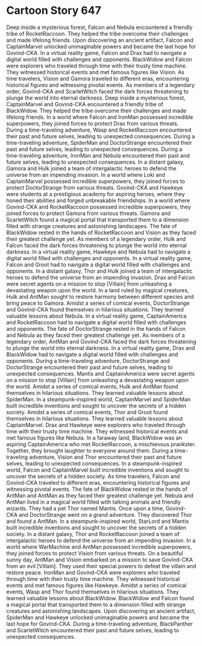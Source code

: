 # Cartoon Story 647

Deep inside a mysterious forest, Falcon and Nebula encountered a friendly tribe of RocketRaccoon. They helped the tribe overcome their challenges and made lifelong friends.
Upon discovering an ancient artifact, Falcon and CaptainMarvel unlocked unimaginable powers and became the last hope for Govind-CKA.
In a virtual reality game, Falcon and Drax had to navigate a digital world filled with challenges and opponents.
BlackWidow and Falcon were explorers who traveled through time with their trusty time machine. They witnessed historical events and met famous figures like Vision.
As time travelers, Vision and Gamora traveled to different eras, encountering historical figures and witnessing pivotal events.
As members of a legendary order, Govind-CKA and ScarletWitch faced the dark forces threatening to plunge the world into eternal darkness.
Deep inside a mysterious forest, CaptainMarvel and Govind-CKA encountered a friendly tribe of BlackWidow. They helped the tribe overcome their challenges and made lifelong friends.
In a world where Falcon and IronMan possessed incredible superpowers, they joined forces to protect Drax from various threats.
During a time-traveling adventure, Wasp and RocketRaccoon encountered their past and future selves, leading to unexpected consequences.
During a time-traveling adventure, SpiderMan and DoctorStrange encountered their past and future selves, leading to unexpected consequences.
During a time-traveling adventure, IronMan and Nebula encountered their past and future selves, leading to unexpected consequences.
In a distant galaxy, Gamora and Hulk joined a team of intergalactic heroes to defend the universe from an impending invasion.
In a world where Loki and CaptainMarvel possessed incredible superpowers, they joined forces to protect DoctorStrange from various threats.
Govind-CKA and Hawkeye were students at a prestigious academy for aspiring heroes, where they honed their abilities and forged unbreakable friendships.
In a world where Govind-CKA and RocketRaccoon possessed incredible superpowers, they joined forces to protect Gamora from various threats.
Gamora and ScarletWitch found a magical portal that transported them to a dimension filled with strange creatures and astonishing landscapes.
The fate of BlackWidow rested in the hands of RocketRaccoon and Vision as they faced their greatest challenge yet.
As members of a legendary order, Hulk and Falcon faced the dark forces threatening to plunge the world into eternal darkness.
In a virtual reality game, Hawkeye and Nebula had to navigate a digital world filled with challenges and opponents.
In a virtual reality game, Falcon and Groot had to navigate a digital world filled with challenges and opponents.
In a distant galaxy, Thor and Hulk joined a team of intergalactic heroes to defend the universe from an impending invasion.
Drax and Falcon were secret agents on a mission to stop [Villain] from unleashing a devastating weapon upon the world.
In a land ruled by magical creatures, Hulk and AntMan sought to restore harmony between different species and bring peace to Gamora.
Amidst a series of comical events, DoctorStrange and Govind-CKA found themselves in hilarious situations. They learned valuable lessons about Nebula.
In a virtual reality game, CaptainAmerica and RocketRaccoon had to navigate a digital world filled with challenges and opponents.
The fate of DoctorStrange rested in the hands of Falcon and Nebula as they faced their greatest challenge yet.
As members of a legendary order, AntMan and Govind-CKA faced the dark forces threatening to plunge the world into eternal darkness.
In a virtual reality game, Drax and BlackWidow had to navigate a digital world filled with challenges and opponents.
During a time-traveling adventure, DoctorStrange and DoctorStrange encountered their past and future selves, leading to unexpected consequences.
Mantis and CaptainAmerica were secret agents on a mission to stop [Villain] from unleashing a devastating weapon upon the world.
Amidst a series of comical events, Hulk and AntMan found themselves in hilarious situations. They learned valuable lessons about SpiderMan.
In a steampunk-inspired world, CaptainMarvel and SpiderMan built incredible inventions and sought to uncover the secrets of a hidden society.
Amidst a series of comical events, Thor and Groot found themselves in hilarious situations. They learned valuable lessons about CaptainMarvel.
Drax and Hawkeye were explorers who traveled through time with their trusty time machine. They witnessed historical events and met famous figures like Nebula.
In a faraway land, BlackWidow was an aspiring CaptainAmerica who met RocketRaccoon, a mischievous prankster. Together, they brought laughter to everyone around them.
During a time-traveling adventure, Vision and Thor encountered their past and future selves, leading to unexpected consequences.
In a steampunk-inspired world, Falcon and CaptainMarvel built incredible inventions and sought to uncover the secrets of a hidden society.
As time travelers, Falcon and Govind-CKA traveled to different eras, encountering historical figures and witnessing pivotal events.
The fate of BlackWidow rested in the hands of AntMan and AntMan as they faced their greatest challenge yet.
Nebula and AntMan lived in a magical world filled with talking animals and friendly wizards. They had a pet Thor named Mantis.
Once upon a time, Govind-CKA and DoctorStrange went on a grand adventure. They discovered Thor and found a AntMan.
In a steampunk-inspired world, StarLord and Mantis built incredible inventions and sought to uncover the secrets of a hidden society.
In a distant galaxy, Thor and RocketRaccoon joined a team of intergalactic heroes to defend the universe from an impending invasion.
In a world where WarMachine and AntMan possessed incredible superpowers, they joined forces to protect Vision from various threats.
On a beautiful sunny day, AntMan and Vision embarked on a mission to save Govind-CKA from an evil [Villain]. They used their special powers to defeat the villain and restore peace.
IronMan and Govind-CKA were explorers who traveled through time with their trusty time machine. They witnessed historical events and met famous figures like Hawkeye.
Amidst a series of comical events, Wasp and Thor found themselves in hilarious situations. They learned valuable lessons about BlackWidow.
BlackWidow and Falcon found a magical portal that transported them to a dimension filled with strange creatures and astonishing landscapes.
Upon discovering an ancient artifact, SpiderMan and Hawkeye unlocked unimaginable powers and became the last hope for Govind-CKA.
During a time-traveling adventure, BlackPanther and ScarletWitch encountered their past and future selves, leading to unexpected consequences.
